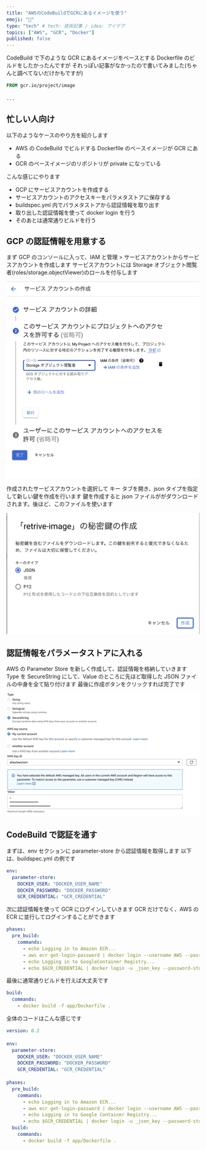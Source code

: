 ```yaml
---
title: "AWSのCodeBuildでGCRにあるイメージを使う"
emoji: "👏"
type: "tech" # tech: 技術記事 / idea: アイデア
topics: ["AWS", "GCR", "Docker"]
published: false
---
```


CodeBuild で下のような GCR にあるイメージをベースとする Dockerfile のビルドをしたかったんですが
それっぽい記事がなかったので書いてみました(ちゃんと調べてないだけかもですが)

```dockerfile
FROM gcr.io/project/image

...

```

## 忙しい人向け

以下のようなケースのやり方を紹介します

- AWS の CodeBuild でビルドする Dockerfile のベースイメージが GCR にある
- GCR のベースイメージのリポジトリが private になっている

こんな感じにやります

- GCP にサービスアカウントを作成する
- サービスアカウントのアクセスキーをパラメタストアに保存する
- buildspec.yml 内でパラメタストアから認証情報を取り出す
- 取り出した認証情報を使って docker login を行う
- そのあとは通常通りビルドを行う

## GCP の認証情報を用意する

まず GCP のコンソールに入って、IAM と管理 > サービスアカウントからサービスアカウントを作成します
サービスアカウントには Storage オブジェクト閲覧者(roles/storage.objectViewer)のロールを付与します

![](/images/aws-build-from-gcr/service-account.png)

作成されたサービスアカウントを選択して キー タブを開き、json タイプを指定して新しい鍵を作成を行います
鍵を作成すると json ファイルががダウンロードされます。後ほど、このファイルを使います

![](/images/aws-build-from-gcr/generate-key.png)

## 認証情報をパラメータストアに入れる

AWS の Parameter Store を新しく作成して、認証情報を格納していきます
Type を SecureString にして、Value のところに先ほど取得した JSON ファイルの中身を全て貼り付けます
最後に作成ボタンをクリックすれば完了です

![](/images/aws-build-from-gcr/store-parameter-store.png)

## CodeBuild で認証を通す

まずは、env セクションに parameter-store から認証情報を取得します
以下は、buildspec.yml の例です

```yaml
env:
  parameter-store:
    DOCKER_USER: "DOCKER_USER_NAME"
    DOCKER_PASSWORD: "DOCKER_PASSWORD"
    GCR_CREDENTIAL: "GCR_CREDENTIAL"
```

次に認証情報を使って GCR にログインしていきます
GCR だけでなく、AWS の ECR に並行してログインすることができます

```yaml
phases:
  pre_build:
    commands:
      - echo Logging in to Amazon ECR...
      - aws ecr get-login-password | docker login --username AWS --password-stdin $AWS_ACCOUNT_ID.dkr.ecr.$AWS_DEFAULT_REGION.amazonaws.com
      - echo Logging in to GoogleContainer Registry...
      - echo $GCR_CREDENTIAL | docker login -u _json_key --password-stdin https://gcr.io
```

最後に通常通りビルドを行えば大丈夫です

```yaml
build:
  commands:
    - docker build -f app/Dockerfile .
```

全体のコードはこんな感じです

```yaml
version: 0.2

env:
  parameter-store:
    DOCKER_USER: "DOCKER_USER_NAME"
    DOCKER_PASSWORD: "DOCKER_PASSWORD"
    GCR_CREDENTIAL: "GCR_CREDENTIAL"

phases:
  pre_build:
    commands:
      - echo Logging in to Amazon ECR...
      - aws ecr get-login-password | docker login --username AWS --password-stdin $AWS_ACCOUNT_ID.dkr.ecr.$AWS_DEFAULT_REGION.amazonaws.com
      - echo Logging in to Google Container Registry...
      - echo $GCR_CREDENTIAL | docker login -u _json_key --password-stdin https://gcr.io
  build:
    commands:
      - docker build -f app/Dockerfile .
```
